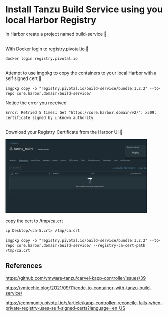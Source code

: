 # Install Tanzu Build Service using you local Harbor Registry
 
 
 In Harbor create a project named build-service 🔧


 ## 

 With Docker login to registry.pivotal.io 🔧

 ```
 docker login registry.pivotal.io
 ```

 ##
 
 Attempt to use imgpkg to copy the containers to your local Harbor with a self signed cert 🔧

 ```
 imgpkg copy -b "registry.pivotal.io/build-service/bundle:1.2.2" --to-repo core.harbor.domain/build-service/
 ```
 
 Notice the error you received

 ```
 Error: Retried 5 times: Get "https://core.harbor.domain/v2/": x509: certificate signed by unknown authority
 ```


## 

Download your Registry Certificate from the Harbor UI 🔧

<img src="./screenshots/harbor_cert.png" width="450"> 

copy the cert to /tmp/ca.crt

```
cp Desktop/<ca-5.crt> /tmp/ca.crt
```

 ```
 imgpkg copy -b "registry.pivotal.io/build-service/bundle:1.2.2" --to-repo core.harbor.domain/build-service/ --registry-ca-cert-path /tmp/ca.crt
 ```

## References

https://github.com/vmware-tanzu/carvel-kapp-controller/issues/39

https://vmtechie.blog/2021/09/11/code-to-container-with-tanzu-build-service/

https://community.pivotal.io/s/article/kapp-controller-reconcile-fails-when-private-registry-uses-self-signed-certs?language=en_US

